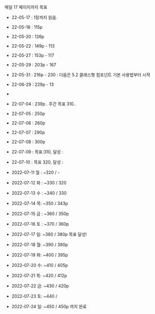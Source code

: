 매일 17 페이지까지 목표


- 22-05-17 : 1장까지 읽음.
- 22-05-18 : 115p
- 22-05-20 : 126p
- 22-05-22 : 149p - 113
- 22-05-27 : 153p - 117
- 22-05-29 : 203p - 167
- 22-05-31 : 216p - 230 : 다음은 5.2 클래스형 컴포넌트 기본 사용법부터 시작
- 22-06-29 : 229p - 13
- 
- 22-07-04 : 239p . 주간 목표 310..
- 22-07-05 : 250p
- 22-07-06 : 260p
- 22-07-07 : 290p
- 22-07-08 : 300p
- 22-07-09 : 목표:310, 달성 :
- 22-07-10 : 목표 320, 달성 : 


- 2022-07-11 월 : ~320 / - 
- 2022-07-12 화 : ~330 / 320
- 2022-07-13 수 : ~340 /  330
- 2022-07-14 목: ~350 /  343p
- 2022-07-15 금 : ~360 /  350p
- 2022-07-16 토 : ~370 /  360p
- 2022-07-17 일: ~380 / 380p 목표 달성!


- 2022-07-18 월: ~390 / 390p
- 2022-07-19 화: ~400 / 395p
- 2022-07-20 수: ~410 / 405p
- 2022-07-21 목: ~420 / 412p
- 2022-07-22 금: ~430 / 420p
- 2022-07-23 토: ~440 / 
- 2022-07-24 일: ~450 / 450p 까지 완료



